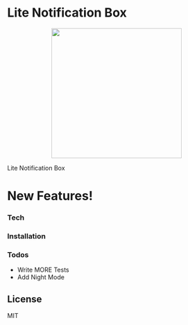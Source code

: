# Lite Notification Box
<p align="center">
  <img src="https://i.imgyukle.com/2019/08/26/o5j820.png" width="300" height="300">
</p>

Lite Notification Box

# New Features!

### Tech

### Installation

### Todos

 - Write MORE Tests
 - Add Night Mode

License
----

MIT
